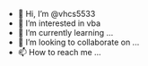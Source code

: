 - 👋 Hi, I’m @vhcs5533
- 👀 I’m interested in vba
- 🌱 I’m currently learning ...
- 💞️ I’m looking to collaborate on ...
- 📫 How to reach me ...

<!---
vhcs5533/vhcs5533 is a ✨ special ✨ repository because its `README.md` (this file) appears on your GitHub profile.
You can click the Preview link to take a look at your changes.
--->
